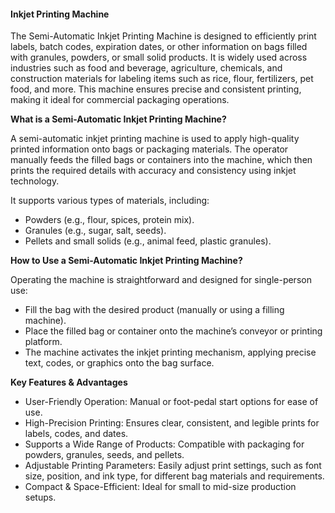 #### **Inkjet Printing Machine**

The Semi-Automatic Inkjet Printing Machine is designed to efficiently print labels, batch codes, expiration dates, or other information on bags filled with granules, powders, or small solid products. It is widely used across industries such as food and beverage, agriculture, chemicals, and construction materials for labeling items such as rice, flour, fertilizers, pet food, and more. This machine ensures precise and consistent printing, making it ideal for commercial packaging operations.

**What is a Semi-Automatic Inkjet Printing Machine?**

A semi-automatic inkjet printing machine is used to apply high-quality printed information onto bags or packaging materials. The operator manually feeds the filled bags or containers into the machine, which then prints the required details with accuracy and consistency using inkjet technology.

It supports various types of materials, including:
- Powders (e.g., flour, spices, protein mix).
- Granules (e.g., sugar, salt, seeds).
- Pellets and small solids (e.g., animal feed, plastic granules).

**How to Use a Semi-Automatic Inkjet Printing Machine?**

Operating the machine is straightforward and designed for single-person use:

- Fill the bag with the desired product (manually or using a filling machine).
- Place the filled bag or container onto the machine’s conveyor or printing platform.
- The machine activates the inkjet printing mechanism, applying precise text, codes, or graphics onto the bag surface.

**Key Features & Advantages**

- User-Friendly Operation: Manual or foot-pedal start options for ease of use.
- High-Precision Printing: Ensures clear, consistent, and legible prints for labels, codes, and dates.
- Supports a Wide Range of Products: Compatible with packaging for powders, granules, seeds, and pellets.
- Adjustable Printing Parameters: Easily adjust print settings, such as font size, position, and ink type, for different bag materials and requirements.
- Compact & Space-Efficient: Ideal for small to mid-size production setups.
